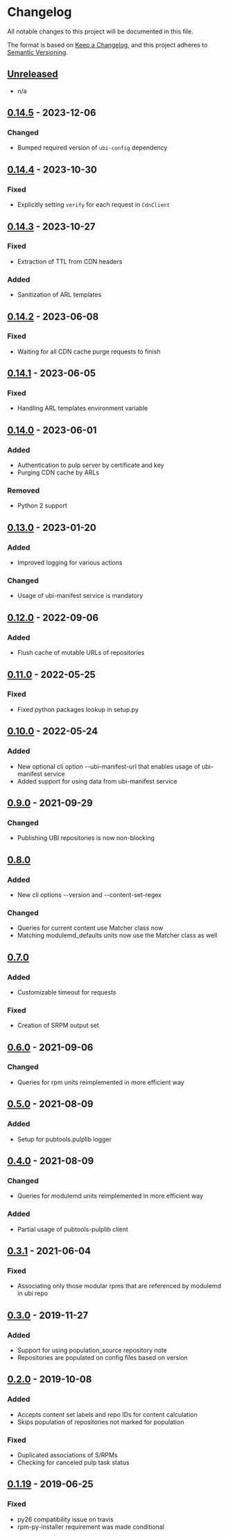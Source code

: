 # Changelog
All notable changes to this project will be documented in this file.

The format is based on [Keep a Changelog](https://keepachangelog.com/en/1.0.0/),
and this project adheres to [Semantic Versioning](https://semver.org/spec/v2.0.0.html).

## [Unreleased]
- n/a

## [0.14.5] - 2023-12-06

### Changed

- Bumped required version of `ubi-config` dependency

## [0.14.4] - 2023-10-30

### Fixed

- Explicitly setting `verify` for each request in `CdnClient`

## [0.14.3] - 2023-10-27

### Fixed

- Extraction of TTL from CDN headers

### Added

- Sanitization of ARL templates

## [0.14.2] - 2023-06-08

### Fixed

- Waiting for all CDN cache purge requests to finish

## [0.14.1] - 2023-06-05

### Fixed

- Handling ARL templates environment variable

## [0.14.0] - 2023-06-01

### Added

- Authentication to pulp server by certificate and key
- Purging CDN cache by ARLs

### Removed

- Python 2 support

## [0.13.0] - 2023-01-20

### Added

- Improved logging for various actions

### Changed

- Usage of ubi-manifest service is mandatory

## [0.12.0] - 2022-09-06

### Added

- Flush cache of mutable URLs of repositories

## [0.11.0] - 2022-05-25

### Fixed

- Fixed python packages lookup in setup.py

## [0.10.0] - 2022-05-24

### Added

- New optional cli option --ubi-manifest-url that enables usage of ubi-manifest service
- Added support for using data from ubi-manifest service

## [0.9.0] - 2021-09-29

### Changed
- Publishing UBI repositories is now non-blocking

## [0.8.0]

### Added
- New cli options --version and --content-set-regex

### Changed
- Queries for current content use Matcher class now
- Matching modulemd_defaults units now use the Matcher class as well

## [0.7.0]

### Added
- Customizable timeout for requests

### Fixed
- Creation of SRPM output set

## [0.6.0] - 2021-09-06
### Changed
- Queries for rpm units reimplemented in more efficient way

## [0.5.0] - 2021-08-09

### Added

- Setup for pubtools.pulplib logger

## [0.4.0] - 2021-08-09

### Changed
- Queries for modulemd units reimplemented in more efficient way

### Added
- Partial usage of pubtools-pulplib client

## [0.3.1] - 2021-06-04

### Fixed
- Associating only those modular rpms that are referenced by modulemd in ubi repo

## [0.3.0] - 2019-11-27
### Added
- Support for using population_source repository note
- Repositories are populated on config files based on version

## [0.2.0] - 2019-10-08
### Added
- Accepts content set labels and repo IDs for content calculation
- Skips population of repositories not marked for population 

### Fixed
- Duplicated associations of S/RPMs
- Checking for canceled pulp task status

## [0.1.19] - 2019-06-25

### Fixed 
- py26 compatibility issue on travis
- rpm-py-installer requirement was made conditional  

[Unreleased]: https://github.com/release-engineering/ubi-population-tool/compare/v0.14.5...HEAD
[0.14.5]: https://github.com/release-engineering/ubi-population-tool/compare/v0.14.4...0.14.5
[0.14.4]: https://github.com/release-engineering/ubi-population-tool/compare/v0.14.3...0.14.4
[0.14.3]: https://github.com/release-engineering/ubi-population-tool/compare/v0.14.2...0.14.3
[0.14.2]: https://github.com/release-engineering/ubi-population-tool/compare/v0.14.1...0.14.2
[0.14.1]: https://github.com/release-engineering/ubi-population-tool/compare/v0.14.0...0.14.1
[0.14.0]: https://github.com/release-engineering/ubi-population-tool/compare/v0.13.0...0.14.0
[0.13.0]: https://github.com/release-engineering/ubi-population-tool/compare/v0.12.0...0.13.0
[0.12.0]: https://github.com/release-engineering/ubi-population-tool/compare/v0.11.0...0.12.0
[0.11.0]: https://github.com/release-engineering/ubi-population-tool/compare/v0.10.0...0.11.0
[0.10.0]: https://github.com/release-engineering/ubi-population-tool/compare/v0.9.0...0.10.0
[0.9.0]: https://github.com/release-engineering/ubi-population-tool/compare/v0.8.0...0.9.0
[0.8.0]: https://github.com/release-engineering/ubi-population-tool/compare/v0.7.0...0.8.0
[0.7.0]: https://github.com/release-engineering/ubi-population-tool/compare/v0.6.0...0.7.0
[0.6.0]: https://github.com/release-engineering/ubi-population-tool/compare/v0.5.0...0.6.0
[0.5.0]: https://github.com/release-engineering/ubi-population-tool/compare/v0.4.0...0.5.0
[0.4.0]: https://github.com/release-engineering/ubi-population-tool/compare/v0.3.1...0.4.0
[0.3.1]: https://github.com/release-engineering/ubi-population-tool/compare/v0.3.0...0.3.1
[0.3.0]: https://github.com/release-engineering/ubi-population-tool/compare/v0.2.0...0.3.0
[0.2.0]: https://github.com/release-engineering/ubi-population-tool/compare/v0.1.19...v0.2.0 
[0.1.19]: https://github.com/release-engineering/ubi-population-tool/compare/v0.1.18...v0.1.19
